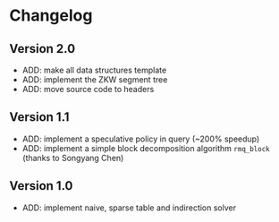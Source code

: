 # Changelog

## Version 2.0

- ADD: make all data structures template
- ADD: implement the ZKW segment tree
- ADD: move source code to headers

## Version 1.1

- ADD: implement a speculative policy in query (~200% speedup)
- ADD: implement a simple block decomposition algorithm `rmq_block` (thanks to Songyang Chen)

## Version 1.0

- ADD: implement naive, sparse table and indirection solver
